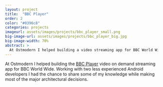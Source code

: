 ```yaml
---
layout: project
title:  "BBC Player"
order: 2
color: "#0396c8"
categories: projects
imageurl: assets/images/projects/bbc_player_small.png
big-image-url: assets/images/projects/bbc_player_big.jpg
big-image-width: 70%
abstract: >
  At Ostmodern I helped building a video streaming app for BBC World Wide
---
```


At Ostmodern I helped building the [BBC Player](https://play.google.com/store/apps/details?id=com.bbc.tve&hl=en) video on demand streaming app for BBC World Wide. Working with two less experienced Android developers I had the chance to share some of my knowledge while making most of the major architectural decisions.
